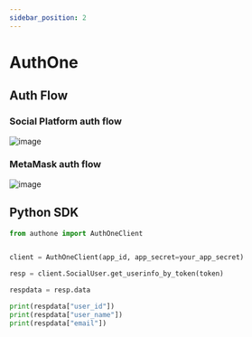```yaml
---
sidebar_position: 2
---
```


# AuthOne


## Auth Flow

### Social Platform auth flow

![image](https://github.com/Generative-Labs/Documentation/blob/main/resources/SocialAuthFlow.jpg)

### MetaMask auth flow

![image](https://github.com/Generative-Labs/Documentation/blob/main/resources/MetaMaskAuthFlow.jpg)


## Python SDK

```python
from authone import AuthOneClient


client = AuthOneClient(app_id, app_secret=your_app_secret)

resp = client.SocialUser.get_userinfo_by_token(token)

respdata = resp.data

print(respdata["user_id"])
print(respdata["user_name"])
print(respdata["email"])
```
